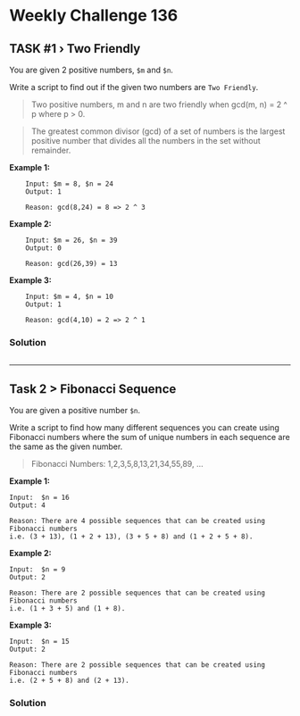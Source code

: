 # Weekly Challenge 136

## TASK #1 › Two Friendly

You are given 2 positive numbers, `$m` and `$n`.

Write a script to find out if the given two numbers are `Two Friendly`.

> Two positive numbers, m and n are two friendly when gcd(m, n) = 2 ^ p where p > 0.

> The greatest common divisor (gcd) of a set of numbers is the largest positive number that divides all the numbers in the set without remainder.

**Example 1:**
```
    Input: $m = 8, $n = 24
    Output: 1

    Reason: gcd(8,24) = 8 => 2 ^ 3
```

**Example 2:**
```
    Input: $m = 26, $n = 39
    Output: 0

    Reason: gcd(26,39) = 13
```

**Example 3:**
```
    Input: $m = 4, $n = 10
    Output: 1

    Reason: gcd(4,10) = 2 => 2 ^ 1
```

### Solution

```python


```

---
## Task 2 > Fibonacci Sequence

You are given a positive number `$n`.

Write a script to find how many different sequences you can create using Fibonacci numbers where the sum of unique numbers in each sequence are the same as the given number.

> Fibonacci Numbers: 1,2,3,5,8,13,21,34,55,89, …

**Example 1:**
```
Input:  $n = 16
Output: 4

Reason: There are 4 possible sequences that can be created using Fibonacci numbers
i.e. (3 + 13), (1 + 2 + 13), (3 + 5 + 8) and (1 + 2 + 5 + 8).
```

**Example 2:**
```
Input:  $n = 9
Output: 2

Reason: There are 2 possible sequences that can be created using Fibonacci numbers
i.e. (1 + 3 + 5) and (1 + 8).
```

**Example 3:**
```
Input:  $n = 15
Output: 2

Reason: There are 2 possible sequences that can be created using Fibonacci numbers
i.e. (2 + 5 + 8) and (2 + 13).
```





### Solution

```python


```